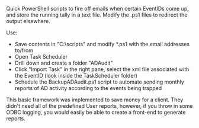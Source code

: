 Quick PowerShell scripts to fire off emails when certain EventIDs come up, and store the running tally in a text file.  Modify the .ps1 files to redirect the output elsewhere.

Use: 
- Save contents in "C:\scripts" and modify *.ps1 with the email addresses to/from
- Open Task Scheduler
- Drill down and create a folder "ADAudit"
- Click "Import Task" in the right pane, select the xml file associated with the EventID (look inside the TaskScheduler folder)
- Schedule the BackupADAudit.ps1 script to automate sending monthly reports of AD activity according to the events being trapped


This basic framework was implemented to save money for a client.  They didn't need all of the predefined User reports, however, if you throw in some ODBC logging, you would easily be able to create a front-end to generate reports.  
